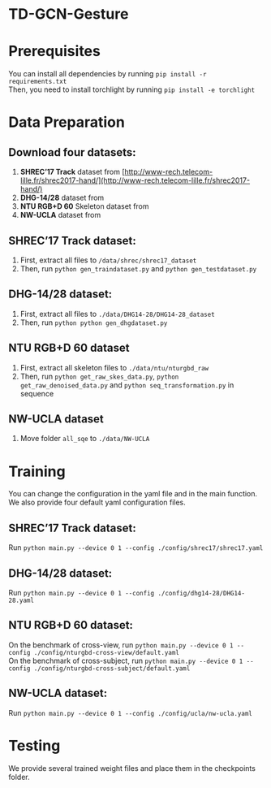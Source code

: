 # TD-GCN-Gesture
# Prerequisites
You can install all dependencies by running ```pip install -r requirements.txt```  <br />
Then, you need to install torchlight by running ```pip install -e torchlight```  <br />

# Data Preparation
## Download four datasets:
1. **SHREC’17 Track** dataset from [http://www-rech.telecom-lille.fr/shrec2017-hand/](http://www-rech.telecom-lille.fr/shrec2017-hand/) <br />
2. **DHG-14/28** dataset from <br />
3. **NTU RGB+D 60** Skeleton dataset from <br />
4. **NW-UCLA** dataset from <br />

## SHREC’17 Track dataset:
1. First, extract all files to ```/data/shrec/shrec17_dataset``` <br />
2. Then, run ```python gen_traindataset.py``` and ```python gen_testdataset.py``` <br />

## DHG-14/28 dataset:
1. First, extract all files to ```./data/DHG14-28/DHG14-28_dataset``` <br />
2. Then, run ```python python gen_dhgdataset.py```

## NTU RGB+D 60 dataset
1. First, extract all skeleton files to ```./data/ntu/nturgbd_raw``` <br />
2. Then, run ```python get_raw_skes_data.py```, ```python get_raw_denoised_data.py``` and ```python seq_transformation.py``` in sequence <br />

## NW-UCLA dataset
1. Move folder ```all_sqe``` to ```./data/NW-UCLA```

# Training
You can change the configuration in the yaml file and in the main function. We also provide four default yaml configuration files. <br />
## SHREC’17 Track dataset:
Run ```python main.py --device 0 1 --config ./config/shrec17/shrec17.yaml``` <br />
## DHG-14/28 dataset:
Run ```python main.py --device 0 1 --config ./config/dhg14-28/DHG14-28.yaml``` <br />
## NTU RGB+D 60 dataset:
On the benchmark of cross-view, run ```python main.py --device 0 1 --config ./config/nturgbd-cross-view/default.yaml``` <br />
On the benchmark of cross-subject, run ```python main.py --device 0 1 --config ./config/nturgbd-cross-subject/default.yaml``` <br />
## NW-UCLA dataset:
Run ```python main.py --device 0 1 --config ./config/ucla/nw-ucla.yaml``` <br />

# Testing
We provide several trained weight files and place them in the checkpoints folder.

